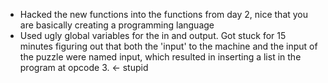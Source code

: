 * Hacked the new functions into the functions from day 2, nice that you are basically creating a programming language
* Used ugly global variables for the in and output. Got stuck for 15 minutes figuring out that both the 'input' to the machine and the input of the puzzle were named input, which resulted in inserting a list in the program at opcode 3. <- stupid